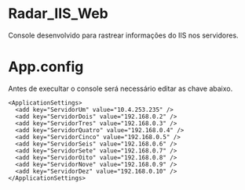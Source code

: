 # Radar_IIS_Web
Console desenvolvido para rastrear informações do IIS nos servidores. 

# App.config
Antes de execultar o console será necessário editar as chave abaixo.
```
<ApplicationSettings>
  <add key="ServidorUm" value="10.4.253.235" />
  <add key="ServidorDois" value="192.168.0.2" />
  <add key="ServidorTres" value="192.168.0.3" />
  <add key="ServidorQuatro" value="192.168.0.4" />
  <add key="ServidorCinco" value="192.168.0.5" />
  <add key="ServidorSeis" value="192.168.0.6" />
  <add key="ServidorSete" value="192.168.0.7" />
  <add key="ServidorOito" value="192.168.0.8" />
  <add key="ServidorNove" value="192.168.0.9" />
  <add key="ServidorDez" value="192.168.0.10" />
</ApplicationSettings>
```
